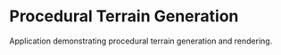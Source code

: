 # Procedural Terrain Generation

Application demonstrating procedural terrain generation and rendering.
